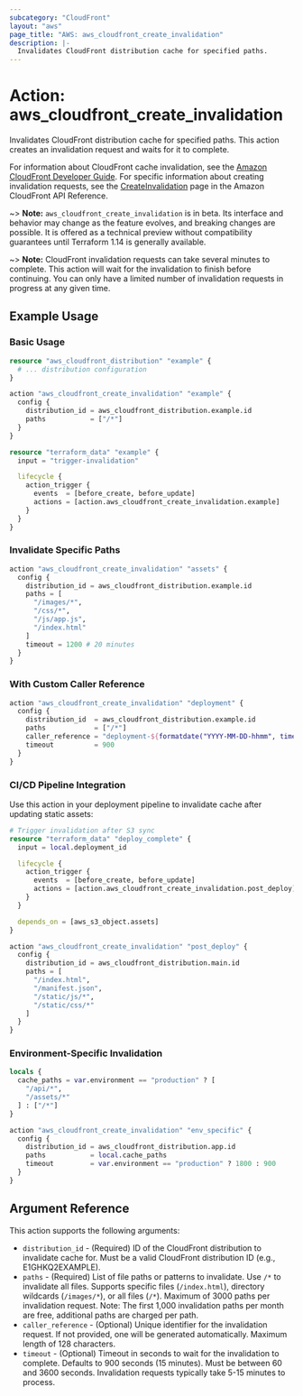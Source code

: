 ```yaml
---
subcategory: "CloudFront"
layout: "aws"
page_title: "AWS: aws_cloudfront_create_invalidation"
description: |-
  Invalidates CloudFront distribution cache for specified paths.
---
```


# Action: aws_cloudfront_create_invalidation

Invalidates CloudFront distribution cache for specified paths. This action creates an invalidation request and waits for it to complete.

For information about CloudFront cache invalidation, see the [Amazon CloudFront Developer Guide](https://docs.aws.amazon.com/AmazonCloudFront/latest/DeveloperGuide/Invalidation.html). For specific information about creating invalidation requests, see the [CreateInvalidation](https://docs.aws.amazon.com/cloudfront/latest/APIReference/API_CreateInvalidation.html) page in the Amazon CloudFront API Reference.

~> **Note:** `aws_cloudfront_create_invalidation` is in beta. Its interface and behavior may change as the feature evolves, and breaking changes are possible. It is offered as a technical preview without compatibility guarantees until Terraform 1.14 is generally available.

~> **Note:** CloudFront invalidation requests can take several minutes to complete. This action will wait for the invalidation to finish before continuing. You can only have a limited number of invalidation requests in progress at any given time.

## Example Usage

### Basic Usage

```terraform
resource "aws_cloudfront_distribution" "example" {
  # ... distribution configuration
}

action "aws_cloudfront_create_invalidation" "example" {
  config {
    distribution_id = aws_cloudfront_distribution.example.id
    paths           = ["/*"]
  }
}

resource "terraform_data" "example" {
  input = "trigger-invalidation"

  lifecycle {
    action_trigger {
      events  = [before_create, before_update]
      actions = [action.aws_cloudfront_create_invalidation.example]
    }
  }
}
```

### Invalidate Specific Paths

```terraform
action "aws_cloudfront_create_invalidation" "assets" {
  config {
    distribution_id = aws_cloudfront_distribution.example.id
    paths = [
      "/images/*",
      "/css/*",
      "/js/app.js",
      "/index.html"
    ]
    timeout = 1200 # 20 minutes
  }
}
```

### With Custom Caller Reference

```terraform
action "aws_cloudfront_create_invalidation" "deployment" {
  config {
    distribution_id  = aws_cloudfront_distribution.example.id
    paths            = ["/*"]
    caller_reference = "deployment-${formatdate("YYYY-MM-DD-hhmm", timestamp())}"
    timeout          = 900
  }
}
```

### CI/CD Pipeline Integration

Use this action in your deployment pipeline to invalidate cache after updating static assets:

```terraform
# Trigger invalidation after S3 sync
resource "terraform_data" "deploy_complete" {
  input = local.deployment_id

  lifecycle {
    action_trigger {
      events  = [before_create, before_update]
      actions = [action.aws_cloudfront_create_invalidation.post_deploy]
    }
  }

  depends_on = [aws_s3_object.assets]
}

action "aws_cloudfront_create_invalidation" "post_deploy" {
  config {
    distribution_id = aws_cloudfront_distribution.main.id
    paths = [
      "/index.html",
      "/manifest.json",
      "/static/js/*",
      "/static/css/*"
    ]
  }
}
```

### Environment-Specific Invalidation

```terraform
locals {
  cache_paths = var.environment == "production" ? [
    "/api/*",
    "/assets/*"
  ] : ["/*"]
}

action "aws_cloudfront_create_invalidation" "env_specific" {
  config {
    distribution_id = aws_cloudfront_distribution.app.id
    paths           = local.cache_paths
    timeout         = var.environment == "production" ? 1800 : 900
  }
}
```

## Argument Reference

This action supports the following arguments:

* `distribution_id` - (Required) ID of the CloudFront distribution to invalidate cache for. Must be a valid CloudFront distribution ID (e.g., E1GHKQ2EXAMPLE).
* `paths` - (Required) List of file paths or patterns to invalidate. Use `/*` to invalidate all files. Supports specific files (`/index.html`), directory wildcards (`/images/*`), or all files (`/*`). Maximum of 3000 paths per invalidation request. Note: The first 1,000 invalidation paths per month are free, additional paths are charged per path.
* `caller_reference` - (Optional) Unique identifier for the invalidation request. If not provided, one will be generated automatically. Maximum length of 128 characters.
* `timeout` - (Optional) Timeout in seconds to wait for the invalidation to complete. Defaults to 900 seconds (15 minutes). Must be between 60 and 3600 seconds. Invalidation requests typically take 5-15 minutes to process.
